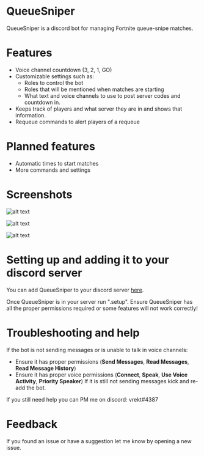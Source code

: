 # QueueSniper
QueueSniper is a discord bot for managing Fortnite queue-snipe matches.

# Features
  - Voice channel countdown (3, 2, 1, GO)
  - Customizable settings such as:
    - Roles to control the bot
    - Roles that will be mentioned when matches are starting
    - What text and voice channels to use to post server codes and countdown in.
  - Keeps track of players and what server they are in and shows that information.
  - Requeue commands to alert players of a requeue

# Planned features
  - Automatic times to start matches
  - More commands and settings

# Screenshots
![alt text](https://i.imgur.com/NYVHhli.png)

![alt text](https://i.imgur.com/BKuC6f2.png)

![alt text](https://i.imgur.com/1twqCrW.png)

# Setting up and adding it to your discord server
You can add QueueSniper to your discord server [here](https://discordapp.com/oauth2/authorize?&client_id=513096941693960223&scope=bot).


Once QueueSniper is in your server run ".setup". Ensure QueueSniper has all the proper permissions required or some features will not work correctly!

# Troubleshooting and help

If the bot is not sending messages or is unable to talk in voice channels:
  - Ensure it has proper permissions (**Send Messages**, **Read Messages**, **Read Message History**)
  - Ensure it has proper voice permissions (**Connect**, **Speak**, **Use Voice Activity**, **Priority Speaker**)
  If it is still not sending messages kick and re-add the bot.
  
If you still need help you can PM me on discord: vrekt#4387


# Feedback
If you found an issue or have a suggestion let me know by opening a new issue.
